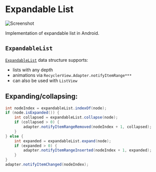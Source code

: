 # Expandable List

![Screenshot](/art/anim.gif)

Implementation of expandable list in Android. 

## `ExpandableList`

[`ExpandableList`](/app/src/main/java/com/italankin/sample/expandablelist/ExpandableList.java) data structure supports:
* lists with any depth
* animations via `RecyclerView.Adapter.notifyItemRange***`
* can also be used with `ListView`

## Expanding/collapsing:

```java
int nodeIndex = expandableList.indexOf(node);
if (node.isExpanded()) {
    int collapsed = expandableList.collapse(node);
    if (collapsed > 0) {
        adapter.notifyItemRangeRemoved(nodeIndex + 1, collapsed);
    }
} else {
    int expanded = expandableList.expand(node);
    if (expanded > 0) {
        adapter.notifyItemRangeInserted(nodeIndex + 1, expanded);
    }
}
adapter.notifyItemChanged(nodeIndex);
```
